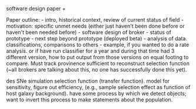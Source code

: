 software design paper +

Paper outline:
	- intro, historical context, review of current status of field
	- motivation: specific unmet needs (either just haven't been done before or haven't been needed before)
	- software design of broker
	- status of prototype
	- next step beyond prototype (deployed beta)
	- analysis of data. classifications, comparisons to others
	- example, if you wanted to do a rate analysis. or if have run classifier for a year and during that time had 3 different version, how to put output from those versions on equal footing to compare. Must track provinence sufficient to reconstruct selection function (~all brokers are talking about this, no one has successfully done this yet).


des SNe simulation selection function (transfer function). model for sensitivity, figure out efficiency, (e.g., sample selection effect as function of host galaxy background). have some process by which we detect objects; want to invert this process to make statements about the population.
